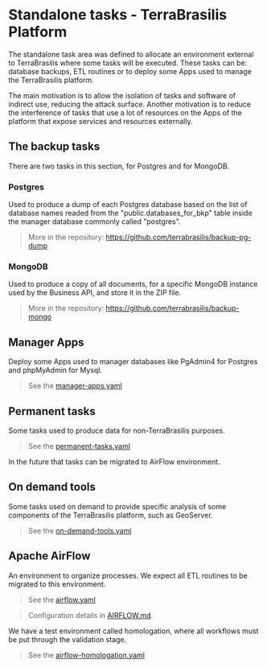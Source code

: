 # Standalone tasks - TerraBrasilis Platform

The standalone task area was defined to allocate an environment external to TerraBrasilis where some tasks will be executed. These tasks can be: database backups, ETL routines or to deploy some Apps used to manage the TerraBrasilis platform.

The main motivation is to allow the isolation of tasks and software of indirect use, reducing the attack surface.
Another motivation is to reduce the interference of tasks that use a lot of resources on the Apps of the platform that expose services and resources externally.


## The backup tasks


There are two tasks in this section, for Postgres and for MongoDB.

### Postgres

Used to produce a dump of each Postgres database based on the list of database names readed from the "public.databases_for_bkp" table inside the manager database commonly called "postgres".

 > More in the repository: https://github.com/terrabrasilis/backup-pg-dump

### MongoDB

Used to produce a copy of all documents, for a specific MongoDB instance used by the Business API, and store it in the ZIP file.

 > More in the repository: https://github.com/terrabrasilis/backup-mongo


## Manager Apps

Deploy some Apps used to manager databases like PgAdmin4 for Postgres and phpMyAdmin for Mysql.

 > See the [manager-apps.yaml](./manager-apps.yaml)

## Permanent tasks

Some tasks used to produce data for non-TerraBrasilis purposes.

 > See the [permanent-tasks.yaml](./permanent-tasks.yaml)

In the future that tasks can be migrated to AirFlow environment.

## On demand tools

Some tasks used on demand to provide specific analysis of some components of the TerraBrasilis platform, such as GeoServer.

 > See the [on-demand-tools.yaml](./on-demand-tools.yaml)

## Apache AirFlow

An environment to organize processes. We expect all ETL routines to be migrated to this environment.

 > See the [airflow.yaml](./airflow.yaml)

 > Configuration details in [AIRFLOW.md](./AIRFLOW.md).

We have a test environment called homologation, where all workflows must be put through the validation stage.

 > See the [airflow-homologation.yaml](./airflow-homologation.yaml)
